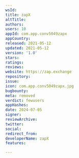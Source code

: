 ```yaml
---
wsId: 
title: zapX
altTitle: 
authors: 
users: 10
appId: com.app.conv5049zapx
appCountry: 
released: 2021-05-12
updated: 2021-05-12
version: '1.0'
stars: 
ratings: 
reviews: 
website: https://zap.exchange
repository: 
issue: 
icon: com.app.conv5049zapx.jpg
bugbounty: 
meta: removed
verdict: fewusers
appHashes: 
date: 2024-07-05
signer: 
reviewArchive: 
twitter: 
social: 
redirect_from: 
developerName: zapX
features: 

---
```


